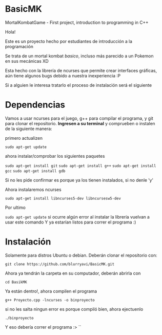 # BasicMK
MortalKombatGame - First project, introduction to programming in C++

Hola!

Este es un proyecto hecho por estudiantes de introducción a la programación

Se trata de un mortal kombat *basico*, incluso más parecido a un Pokemon en sus mecánicas XD

Esta hecho con la librería de ncurses que permite crear interfaces gráficas, aún tiene algunos bugs debido a nuestra inexperiencia :P

Si a alguien le interesa tratarlo el proceso de instalación será el siguiente

# Dependencias

Vamos a usar ncurses para el juego, g++ para compilar el programa, y git para clonar el repositorio.
**Ingresen a su terminal** y comprueben o instalen de la siguiente manera:

primero actualizen

`sudo apt-get update`

ahora instalar/comprobar los siguientes paquetes

`sudo apt-get install git`
`sudo apt-get install g++`
`sudo apt-get install gcc`
`sudo apt-get install gdb`

Si no les pide confirmar es porque ya los tienen instalados, si no denle 'y'

Ahora instalaremos ncurses

`sudo apt-get install libncurses5-dev libncursesw5-dev`

Por ultimo

`sudo apt-get update`
si ocurre algún error al instalar la librería vuelvan a usar este comando
Y ya estarían listos para correr el programa :)

# Instalación

Solamente para distros Ubuntu o debian.
Deberán clonar el repositorio con:

`git clone https://github.com/blurryavi/BasicMK.git`

Ahora ya tendrán la carpeta en su computador, deberán abrirla con

`cd BasikMK`

Ya están dentro!, ahora compilen el programa

`g++ Proyecto.cpp -lncurses -o binproyecto`

si no les salta ningun error es porque compiló bien, ahora ejectuenlo

`./binproyecto`

Y eso debería correr el programa :>
``

